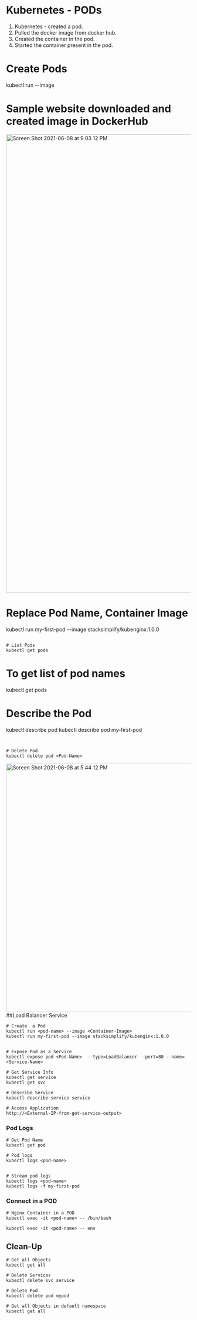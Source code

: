 # Kubernetes  - PODs
1. Kubernetes - created a pod.
2. Pulled the docker image from docker hub.
3. Created the container in the pod.
4. Started the container present in the pod.

# Create Pods
kubectl run <pod-name> --image <Container-Image> 
# Sample website downloaded and created image in DockerHub
<img width="1250" alt="Screen Shot 2021-06-08 at 9 03 12 PM" src="https://user-images.githubusercontent.com/63836841/121276604-f07b5500-c89c-11eb-920a-351b3c00b9c1.png">

# Replace Pod Name, Container Image
kubectl run my-first-pod --image stacksimplify/kubenginx:1.0.0
```  

# List Pods
kubectl get pods

```
# To get list of pod names
kubectl get pods

# Describe the Pod
kubectl describe pod <Pod-Name>
kubectl describe pod my-first-pod 
```


# Delete Pod
kubectl delete pod <Pod-Name>
```
<img width="678" alt="Screen Shot 2021-06-08 at 5 44 12 PM" src="https://user-images.githubusercontent.com/63836841/121262681-85248980-c882-11eb-9c07-c94a2e14ff1a.png">
##Load Balancer Service 

```
# Create  a Pod
kubectl run <pod-name> --image <Container-Image> 
kubectl run my-first-pod --image stacksimplify/kubenginx:1.0.0 


# Expose Pod as a Service
kubectl expose pod <Pod-Name>  --type=LoadBalancer --port=80 --name=<Service-Name>

# Get Service Info
kubectl get service
kubectl get svc

# Describe Service
kubectl describe service service

# Access Application
http://<External-IP-from-get-service-output>
```

### Pod Logs
```
# Get Pod Name
kubectl get pod

# Pod logs
kubectl logs <pod-name>


# Stream pod logs 
kubectl logs <pod-name>
kubectl logs -f my-first-pod
```

### Connect in a POD
```
# Nginx Container in a POD
kubectl exec -it <pod-name> -- /bin/bash

```

```
kubectl exec -it <pod-name> -- env

```

## Clean-Up
```
# Get all Objects
kubectl get all

# Delete Services
kubectl delete svc service

# Delete Pod
kubectl delete pod mypod

# Get all Objects in default namespace
kubectl get all
```

